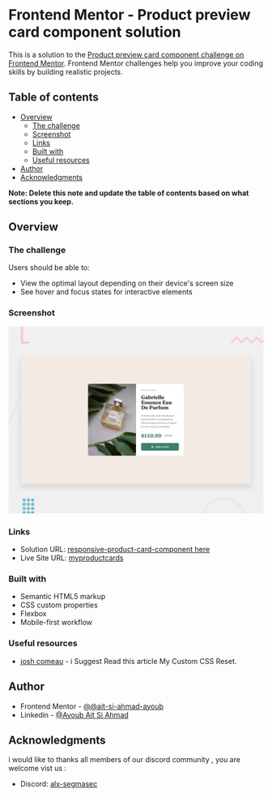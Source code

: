 # Frontend Mentor - Product preview card component solution

This is a solution to the [Product preview card component challenge on Frontend Mentor](https://www.frontendmentor.io/challenges/product-preview-card-component-GO7UmttRfa). Frontend Mentor challenges help you improve your coding skills by building realistic projects.

## Table of contents

- [Overview](#overview)
  - [The challenge](#the-challenge)
  - [Screenshot](#screenshot)
  - [Links](#links)
  - [Built with](#built-with)
  - [Useful resources](#useful-resources)
- [Author](#author)
- [Acknowledgments](#acknowledgments)

**Note: Delete this note and update the table of contents based on what sections you keep.**

## Overview

### The challenge

Users should be able to:

- View the optimal layout depending on their device's screen size
- See hover and focus states for interactive elements

### Screenshot

![](./design/desktop-preview.jpg)

### Links

- Solution URL: [responsive-product-card-component here](https://www.frontendmentor.io/solutions/responsive-product-card-component-WRBeKkIuWl)
- Live Site URL: [myproductcards](https://myproductcards.netlify.app)

### Built with

- Semantic HTML5 markup
- CSS custom properties
- Flexbox
- Mobile-first workflow

### Useful resources

- [josh comeau](https://www.joshwcomeau.com/css/custom-css-reset/) - i Suggest Read this article My Custom CSS Reset.

## Author

- Frontend Mentor - [@@ait-si-ahmad-ayoub](https://www.frontendmentor.io/profile/ait-si-ahmad-ayoub)
- Linkedin - [@Ayoub Ait Si Ahmad](https://www.linkedin.com/in/ayoub-ait-si-ahmad/)

## Acknowledgments

i would like to thanks all members of our discord community , you are welcome vist us :

- Discord: [alx-segmasec](https://discord.gg/alx-segmasec)
